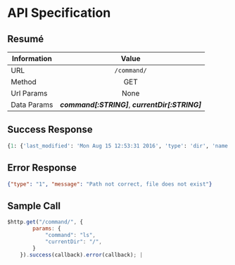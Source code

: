 # API Specification

## Resumé

| Information | Value |
| ----------- |:-------------:|
| URL      | `/command/`        |
| Method   |           GET      |
| Url Params | None
| Data Params | ***command[:STRING]***, ***currentDir[:STRING]***      |

## Success Response

```python
{1: {'last_modified': 'Mon Aug 15 12:53:31 2016', 'type': 'dir', 'name': u'.X11-unix', 'size': '0.0 Mb'}, 2: {'last_modified': 'Mon Aug 15 12:53:36 2016', 'type': 'dir', 'name': u'.ICE-unix', 'size': '0.0 Mb'}, 3: {'last_modified': 'Mon Aug 15 12:53:31 2016', 'type': 'file', 'name': u'.X0-lock', 'size': '11 b'}}
```         
## Error Response
```json
{"type": "1", "message": "Path not correct, file does not exist"}           |
```

## Sample Call

```javascript
$http.get("/command/", {
        params: {
            "command": "ls",
            "currentDir": "/",
        }
    }).success(callback).error(callback); |
```
